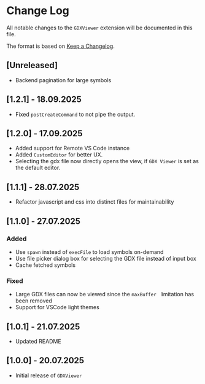 # Change Log

All notable changes to the `GDXViewer` extension will be documented in this file.

The format is based on [Keep a Changelog](https://keepachangelog.com/en/1.1.0/).

## [Unreleased]

- Backend pagination for large symbols

## [1.2.1] - 18.09.2025

- Fixed `postCreateCommand` to not pipe the output.

## [1.2.0] - 17.09.2025

- Added support for Remote VS Code instance
- Added `CustomEditor` for better UX.
- Selecting the gdx file now directly opens the view, if `GDX Viewer` is set as the default editor.

## [1.1.1] - 28.07.2025

- Refactor javascript and css into distinct files for maintainability

## [1.1.0] - 27.07.2025

### Added

- Use `spawn` instead of `execFile` to load symbols on-demand
- Use file picker dialog box for selecting the GDX file instead of input box
- Cache fetched symbols

### Fixed

- Large GDX files can now be viewed since the `maxBuffer ` limitation has been removed
- Support for VSCode light themes

## [1.0.1] - 21.07.2025

- Updated README

## [1.0.0] - 20.07.2025

- Initial release of `GDXViewer`